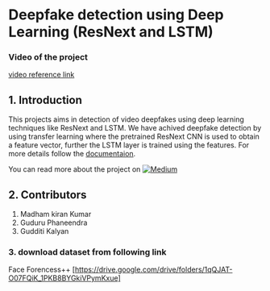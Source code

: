 # Deepfake detection using Deep Learning (ResNext and LSTM)

### Video of the project
<a href="https://drive.google.com/file/d/1XffTspWWa6isclsNoZ17ZI6rW-H6-04-/view?usp=drivesdk">video reference link</a>

## 1. Introduction
This projects aims in detection of video deepfakes using deep learning techniques like ResNext and LSTM. We have achived deepfake detection by using transfer learning where the pretrained ResNext CNN is used to obtain a feature vector, further the LSTM layer is trained using the features. For more details follow the [documentaion](https://github.com/M6839/Deep_Fake_Detection/blob/main/Project_report.pdf).



You can read more about the project on <a href="https://abhijithjadhav.medium.com/deepfake-video-detection-using-long-short-term-memory-df3674f83ecc" target="_blank"><img src="https://img.shields.io/badge/Medium-12100E?style=for-the-badge&logo=medium&logoColor=white" alt="Medium" /></a>&nbsp;


## 2. Contributors

1. Madham kiran Kumar
2. Guduru Phaneendra
3. Gudditi Kalyan

### 3. download dataset from following link
Face Forencess++ [https://drive.google.com/drive/folders/1qQJAT-O07FQiK_1PKB8BYGkiVPymKxue]
